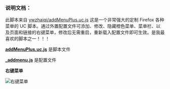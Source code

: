 ### 说明文档：
此脚本来自 [ywzhaiqi/addMenuPlus.uc.js](https://github.com/ywzhaiqi/userChromeJS/tree/master/addmenuPlus)
这是一个非常强大的定制 Firefox 各种菜单的 UC 脚本。通过外置配置文件可添加、修改、隐藏橙色菜单、菜单栏、以及页面和链接的右键菜单，修改后无需重启，重新载入配置文件即可生效。是我最喜欢的脚本之一！！！


**[addMenuPlus.uc.js](https://github.com/ywzhaiqi/userChromeJS/blob/master/addmenuPlus/addMenuPlus.uc.js)** 是脚本文件


**[_addmenu.js](https://github.com/defpt/userChromeJs/blob/master/addMenuPlus/_addmenu.js)** 是配置文件

**右键菜单**

![右键菜单](https://github.com/defpt/userChromeJs/blob/master/addMenuPlus/FFmenu.png?raw=true)

